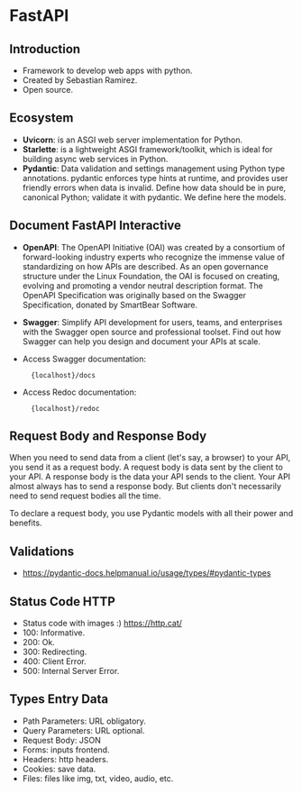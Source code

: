 # FastAPI

## Introduction
* Framework to develop web apps with python.
* Created by Sebastian Ramirez.
* Open source.

## Ecosystem
* **Uvicorn**: is an ASGI web server implementation for Python.
* **Starlette**: is a lightweight ASGI framework/toolkit, which is ideal for building async web services in Python.
* **Pydantic**: Data validation and settings management using Python type annotations. pydantic enforces type hints at runtime, and provides user friendly errors when data is invalid. Define how data should be in pure, canonical Python; validate it with pydantic. We define here the models.

## Document FastAPI Interactive
* **OpenAPI**: The OpenAPI Initiative (OAI) was created by a consortium of forward-looking industry experts who recognize the immense value of standardizing on how APIs are described. As an open governance structure under the Linux Foundation, the OAI is focused on creating, evolving and promoting a vendor neutral description format. The OpenAPI Specification was originally based on the Swagger Specification, donated by SmartBear Software.
* **Swagger**: Simplify API development for users, teams, and enterprises with the Swagger open source and professional toolset. Find out how Swagger can help you design and document your APIs at scale.  
* Access Swagger documentation:  

        {localhost}/docs  
* Access Redoc documentation:

        {localhost}/redoc

## Request Body and Response Body
When you need to send data from a client (let's say, a browser) to your API, you send it as a request body. A request body is data sent by the client to your API. A response body is the data your API sends to the client. Your API almost always has to send a response body. But clients don't necessarily need to send request bodies all the time.

To declare a request body, you use Pydantic models with all their power and benefits.

## Validations
* https://pydantic-docs.helpmanual.io/usage/types/#pydantic-types

## Status Code HTTP
* Status code with images :) https://http.cat/
* 100: Informative.
* 200: Ok.
* 300: Redirecting.
* 400: Client Error.
* 500: Internal Server Error.

## Types Entry Data

* Path Parameters: URL obligatory.
* Query Parameters: URL optional.
* Request Body: JSON
* Forms: inputs frontend.
* Headers: http headers.
* Cookies: save data.
* Files: files like img, txt, video, audio, etc.
